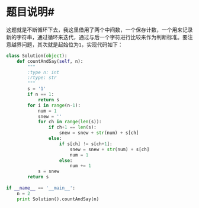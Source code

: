 # 题目说明#

这题就是不断循环下去，我这里借用了两个中间数，一个保存计数，一个用来记录新的字符串，通过循环来迭代，通过与后一个字符进行比较来作为判断标准。要注意越界问题，其次就是起始位为`1`，实现代码如下：

```python
class Solution(object):
    def countAndSay(self, n):
        """
        :type n: int
        :rtype: str
        """
        s = '1'
        if n == 1:
            return s
        for i in range(n-1):
            num = 1
            snew = ''
            for ch in range(len(s)):
                if ch+1 == len(s):
                    snew = snew + str(num) + s[ch]
                else:
                    if s[ch] != s[ch+1]:
                        snew = snew + str(num) + s[ch]
                        num = 1
                    else:
                        num += 1
            s = snew
        return s
    
if __name__ == '__main__':
    n = 2
    print Solution().countAndSay(n)
```

